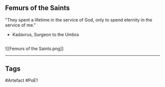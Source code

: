 ## Femurs of the Saints
"They spent a lifetime in the service of God,
only to spend eternity in the service of me."
- Kadavrus, Surgeon to the Umbra
##
![[Femurs of the Saints.png]]

---
## Tags
#Artefact
#PoE1